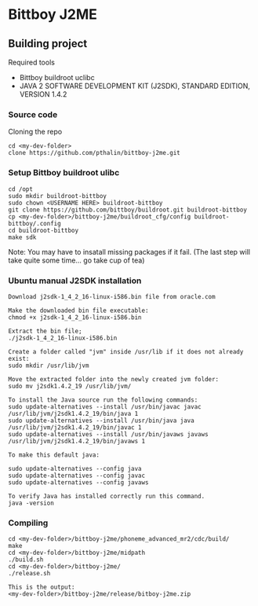 # Bittboy J2ME


## Building project

Required tools

* Bittboy buildroot uclibc
* JAVA 2 SOFTWARE DEVELOPMENT KIT (J2SDK), STANDARD EDITION, VERSION 1.4.2

### Source code

Cloning the repo

```
cd <my-dev-folder>
clone https://github.com/pthalin/bittboy-j2me.git
```


### Setup Bittboy buildroot ulibc
```
cd /opt
sudo mkdir buildroot-bittboy
sudo chown <USERNAME HERE> buildroot-bittboy
git clone https://github.com/bittboy/buildroot.git buildroot-bittboy
cp <my-dev-folder>/bittboy-j2me/buildroot_cfg/config buildroot-bittboy/.config 
cd buildroot-bittboy
make sdk
``` 
Note: You may have to insatall missing packages if it fail.
(The last step will take quite some time... go take cup of tea)

### Ubuntu manual J2SDK installation
```
Download j2sdk-1_4_2_16-linux-i586.bin file from oracle.com

Make the downloaded bin file executable:
chmod +x j2sdk-1_4_2_16-linux-i586.bin

Extract the bin file;
./j2sdk-1_4_2_16-linux-i586.bin

Create a folder called "jvm" inside /usr/lib if it does not already exist:
sudo mkdir /usr/lib/jvm

Move the extracted folder into the newly created jvm folder:
sudo mv j2sdk1.4.2_19 /usr/lib/jvm/

To install the Java source run the following commands:
sudo update-alternatives --install /usr/bin/javac javac /usr/lib/jvm/j2sdk1.4.2_19/bin/java 1
sudo update-alternatives --install /usr/bin/java java /usr/lib/jvm/j2sdk1.4.2_19/bin/javac 1
sudo update-alternatives --install /usr/bin/javaws javaws /usr/lib/jvm/j2sdk1.4.2_19/bin/javaws 1

To make this default java:
 
sudo update-alternatives --config java
sudo update-alternatives --config javac
sudo update-alternatives --config javaws

To verify Java has installed correctly run this command.
java -version
```

### Compiling
```
cd <my-dev-folder>/bittboy-j2me/phoneme_advanced_mr2/cdc/build/
make
cd <my-dev-folder>/bittboy-j2me/midpath
./build.sh
cd <my-dev-folder>/bittboy-j2me/
./release.sh

This is the output:
<my-dev-folder>/bittboy-j2me/release/bitboy-j2me.zip
```

